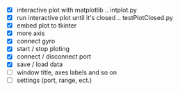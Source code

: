 - [x] interactive plot with matplotlib .. intplot.py
- [x] run interactive plot until it's closed .. testPlotClosed.py
- [x] embed plot to tkinter
- [x] more axis
- [x] connect gyro
- [x] start / stop ploting
- [x] connect / disconnect port
- [x] save / load data
- [ ] window title, axes labels and so on
- [ ] settings (port, range, ect.)
